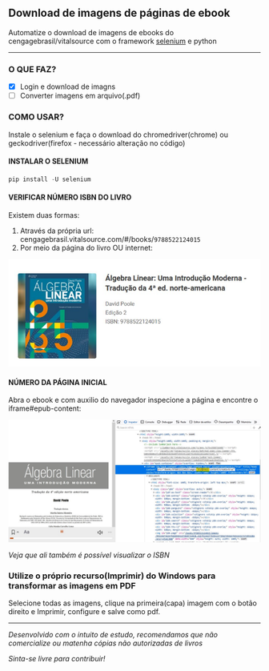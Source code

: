 ## Download de imagens de páginas de ebook
Automatize o download de imagens de ebooks do cengagebrasil/vitalsource com o framework [selenium](https://selenium-python.readthedocs.io/) e python

- - -
### O QUE FAZ?
- [x] Login e download de imagns
- [ ] Converter imagens em arquivo(.pdf)

### COMO USAR?
Instale o selenium e faça o download do chromedriver(chrome) ou geckodriver(firefox - necessário alteração no código)

#### INSTALAR O SELENIUM
```python
pip install -U selenium
```

#### VERIFICAR NÚMERO ISBN DO LIVRO
Existem duas formas:
1. Através da própria url: cengagebrasil.vitalsource.com/#/books/`9788522124015`
2. Por meio da página do livro OU internet:

![1](img/isbn.jpg)

#### NÚMERO DA PÁGINA INICIAL
Abra o ebook e com auxilio do navegador inspecione a página e encontre o iframe#epub-content:

![2](img/page.jpg)

*Veja que ali também é possível visualizar o ISBN*

### Utilize o próprio recurso(Imprimir) do Windows para transformar as imagens em PDF
Selecione todas as imagens, clique na primeira(capa) imagem com o botão direito e Imprimir, configure e salve como pdf.

- - -
*Desenvolvido com o intuito de estudo, recomendamos que não comercialize ou matenha cópias não autorizadas de livros*

*Sinta-se livre para contribuir!*
